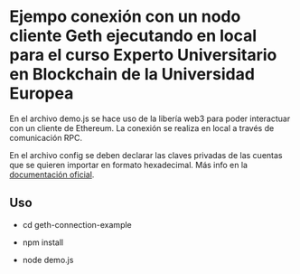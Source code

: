 # Ejempo conexión con un nodo cliente Geth ejecutando en local para el curso Experto Universitario en Blockchain de la Universidad Europea

En el archivo demo.js se hace uso de la libería web3 para poder interactuar con un cliente de Ethereum. La conexión se realiza en local a través de comunicación RPC.

En el archivo config se deben declarar las claves privadas de las cuentas que se quieren importar en formato hexadecimal. Más info en la [documentación oficial](https://geth.ethereum.org/docs/interface/managing-your-accounts).

## Uso

- cd geth-connection-example

- npm install

- node demo.js
